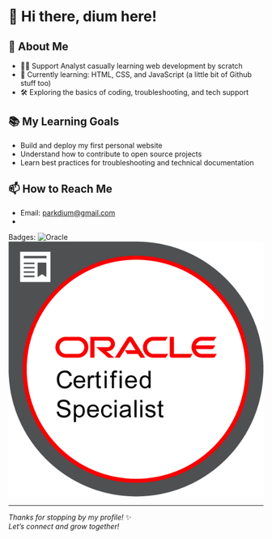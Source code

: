 # 👋 Hi there, dium here!

## 🌱 About Me
- 🧑‍💻 Support Analyst casually learning web development by scratch
- 🚀 Currently learning: HTML, CSS, and JavaScript (a little bit of Github stuff too)
- 🛠️ Exploring the basics of coding, troubleshooting, and tech support

## 📚 My Learning Goals
- Build and deploy my first personal website
- Understand how to contribute to open source projects
- Learn best practices for troubleshooting and technical documentation

## 📫 How to Reach Me
- Email: parkdium@gmail.com
- 

Badges:
![Oracle](diumpark/onspring-badge-58626.png) 
![Onspring](Oracle-Certification-badge_OC-Specialist600X600.png) 

---

_Thanks for stopping by my profile!_ ✨  
_Let’s connect and grow together!_
